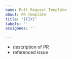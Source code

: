 ```yaml
---
name: Pull Request Template
about: PR template
title: "[FIX]"
labels: ''
assignees: ''

---
```


- description of PR
- referenced issue
